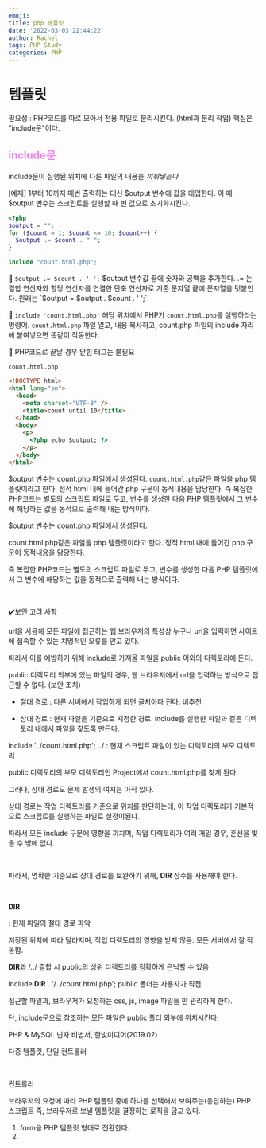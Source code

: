 ```yaml
---
emoji:
title: php 템플릿
date: '2022-03-03 22:44:22'
author: Rachel
tags: PHP Study
categories: PHP
---
```


# 템플릿

필요성 : PHP코드를 따로 모아서 전용 파일로 분리시킨다. (html과 분리 작업)
핵심은 "include문"이다.

## <span style="color: violet;">include문</span>

include문이 실행된 위치에 다른 파일의 내용을 _끼워넣는다_.

[예제]
1부터 10까지 매번 출력하는 대신 $output 변수에 값을 대입한다.
이 때 $output 변수는 스크립트를 실행할 때 빈 값으로 초기화시킨다.

```php
<?php
$output = "";
for ($count = 1; $count <= 10; $count++) {
  $output .= $count . " ";
}

include "count.html.php";
```

📌 `$output .= $count . ' ';`
$output 변수값 끝에 숫자와 공백을 추가한다. .= 는 결합 연산자와 할당 연산자를 연결한 단축 연산자로 기존 문자열 끝에 문자열을 덧붙인다.
원래는 `$output = $output . $count . ' ';`

📌 `include 'count.html.php'`
해당 위치에서 PHP가 `count.html.php`를 실행하라는 명령어.
`count.html.php` 파일 열고, 내용 복사하고, count.php 파일의 include 자리에 붙여넣으면 똑같이 작동한다.

📌 PHP코드로 끝날 경우 닫힘 태그는 불필요

`count.html.php`

```html
<!DOCTYPE html>
<html lang="en">
  <head>
    <meta charset="UTF-8" />
    <title>count until 10</title>
  </head>
  <body>
    <p>
      <?php echo $output; ?>
    </p>
  </body>
</html>
```

$output 변수는 count.php 파일에서 생성된다.
`count.html.php`같은 파일을 php 템플릿이라고 한다. 정적 html 내에 들어간 php 구문이 동적내용을 담당한다.
즉 복잡한 PHP코드는 별도의 스크립트 파일로 두고, 변수를 생성한 다음 PHP 템플릿에서 그 변수에 해당하는 값을 동적으로 출력해 내는 방식이다.

$output 변수는 count.php 파일에서 생성된다.

count.html.php같은 파일을 php 템플릿이라고 한다. 정적 html 내에 들어간 php 구문이 동적내용을 담당한다.

즉 복잡한 PHP코드는 별도의 스크립트 파일로 두고, 변수를 생성한 다음 PHP 템플릿에서 그 변수에 해당하는 값을 동적으로 출력해 내는 방식이다.

​

✔️보안 고려 사항

url을 사용해 모든 파일에 접근하는 웹 브라우저의 특성상 누구나 url을 입력하면 사이트에 접속할 수 있는 치명적인 오류를 안고 있다.

따라서 이를 예방하기 위해 include로 가져올 파일을 public 이외의 디렉토리에 둔다.

public 디렉토리 외부에 있는 파일의 경우, 웹 브라우저에서 url을 입력하는 방식으로 접근할 수 없다. (보안 조치)

- 절대 경로 : 다른 서버에서 작업하게 되면 골치아파 진다. 비추천

- 상대 경로 : 현재 파일을 기준으로 지정한 경로. include를 실행한 파일과 같은 디렉토리 내에서 파일을 찾도록 만든다.

include '../count.html.php';
../ : 현재 스크립트 파일이 있는 디렉토리의 부모 디렉토리

public 디렉토리의 부모 디렉토리인 Project에서 count.html.php를 찾게 된다.

그러나, 상대 경로도 문제 발생의 여지는 아직 있다.

상대 경로는 작업 디렉토리를 기준으로 위치를 판단하는데, 이 작업 디렉토리가 기본적으로 스크립트를 실행하는 파일로 설정이된다.

따라서 모든 include 구문에 영향을 끼치며, 직업 디렉토리가 여러 개일 경우, 혼선을 빚을 수 밖에 없다.

​

따라서, 명확한 기준으로 상대 경로를 보완하기 위해, **DIR** 상수를 사용해야 한다.

​

**DIR**

: 현재 파일의 절대 경로 파악

저장된 위치에 따라 달라지며, 작업 디렉토리의 영향을 받지 않음. 모든 서버에서 잘 작동함.

**DIR**과 /../ 결합 시 public의 상위 디렉토리를 정확하게 은닉할 수 있음

include **DIR** . '/../count.html.php';
public 폴더는 사용자가 직접

접근할 파일과, 브라우저가 요청하는 css, js, image 파일들 만 관리하게 한다.

단, include문으로 참조하는 모든 파일은 public 폴더 외부에 위치시킨다.

PHP & MySQL 닌자 비법서, 한빛미디어(2019.02)

다중 템플릿, 단일 컨트롤러

​

컨트롤러

브라우저의 요청에 따라 PHP 템플릿 중에 하나를 선택해서 보여주는(응답하는) PHP 스크립트
즉, 브라우저로 보낼 템플릿을 결정하는 로직을 담고 있다.

1. form을 PHP 템플릿 형태로 전환한다.
2.

​
